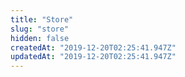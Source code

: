 ```yaml
---
title: "Store"
slug: "store"
hidden: false
createdAt: "2019-12-20T02:25:41.947Z"
updatedAt: "2019-12-20T02:25:41.947Z"
---
```

